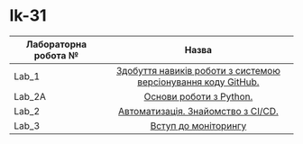 # Ik-31

| Лабораторна робота № | Назва |
| ------------- |:------------------:| 
| Lab_1 |  [ Здобуття навиків роботи з системою версіонування коду GitHub. ](https://github.com/Vitalik-Khomiak/Vitalik_Khomiak_IK_31/blob/main/lab_1)  |
| Lab_2A |  [ Основи роботи з Python. ](https://github.com/Vitalik-Khomiak/Vitalik_Khomiak_IK_31/blob/main/lab_2a)  |
| Lab_2 |  [ Автоматизація. Знайомство з CI/CD. ](https://github.com/Vitalik-Khomiak/Vitalik_Khomiak_IK_31/blob/main/lab_2)  |
| Lab_3 |  [ Вступ до моніторингу ](https://github.com/Vitalik-Khomiak/Vitalik_Khomiak_IK_31/blob/main/lab_3)  |
